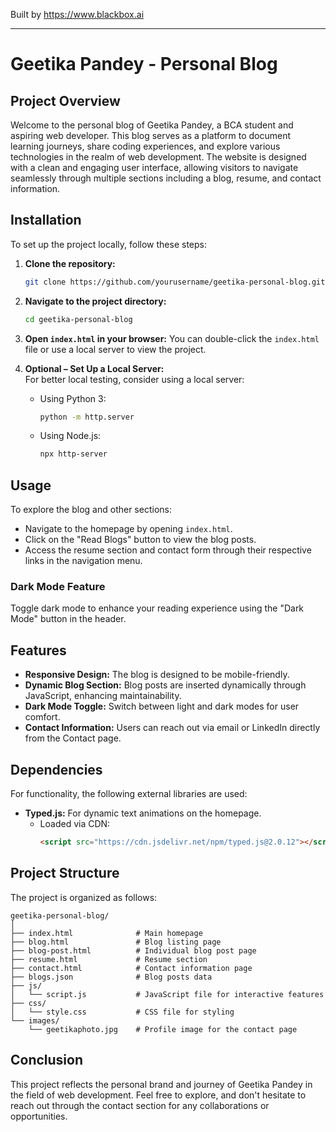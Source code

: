 
Built by https://www.blackbox.ai

---

# Geetika Pandey - Personal Blog

## Project Overview
Welcome to the personal blog of Geetika Pandey, a BCA student and aspiring web developer. This blog serves as a platform to document learning journeys, share coding experiences, and explore various technologies in the realm of web development. The website is designed with a clean and engaging user interface, allowing visitors to navigate seamlessly through multiple sections including a blog, resume, and contact information.

## Installation
To set up the project locally, follow these steps:

1. **Clone the repository:**
   ```bash
   git clone https://github.com/yourusername/geetika-personal-blog.git
   ```

2. **Navigate to the project directory:**
   ```bash
   cd geetika-personal-blog
   ```

3. **Open `index.html` in your browser:**
   You can double-click the `index.html` file or use a local server to view the project.

4. **Optional – Set Up a Local Server:**  
   For better local testing, consider using a local server:
   - Using Python 3:
     ```bash
     python -m http.server
     ```
   - Using Node.js:
     ```bash
     npx http-server
     ```

## Usage
To explore the blog and other sections:

- Navigate to the homepage by opening `index.html`.
- Click on the "Read Blogs" button to view the blog posts.
- Access the resume section and contact form through their respective links in the navigation menu.

### Dark Mode Feature
Toggle dark mode to enhance your reading experience using the "Dark Mode" button in the header.

## Features
- **Responsive Design:** The blog is designed to be mobile-friendly.
- **Dynamic Blog Section:** Blog posts are inserted dynamically through JavaScript, enhancing maintainability.
- **Dark Mode Toggle:** Switch between light and dark modes for user comfort.
- **Contact Information:** Users can reach out via email or LinkedIn directly from the Contact page.

## Dependencies
For functionality, the following external libraries are used:

- **Typed.js:** For dynamic text animations on the homepage.
  - Loaded via CDN:  
    ```html
    <script src="https://cdn.jsdelivr.net/npm/typed.js@2.0.12"></script>
    ```

## Project Structure
The project is organized as follows:
```
geetika-personal-blog/
│
├── index.html              # Main homepage
├── blog.html               # Blog listing page
├── blog-post.html          # Individual blog post page
├── resume.html             # Resume section
├── contact.html            # Contact information page
├── blogs.json              # Blog posts data
├── js/
│   └── script.js           # JavaScript file for interactive features
├── css/
│   └── style.css           # CSS file for styling
└── images/
    └── geetikaphoto.jpg    # Profile image for the contact page
```

## Conclusion
This project reflects the personal brand and journey of Geetika Pandey in the field of web development. Feel free to explore, and don't hesitate to reach out through the contact section for any collaborations or opportunities.
